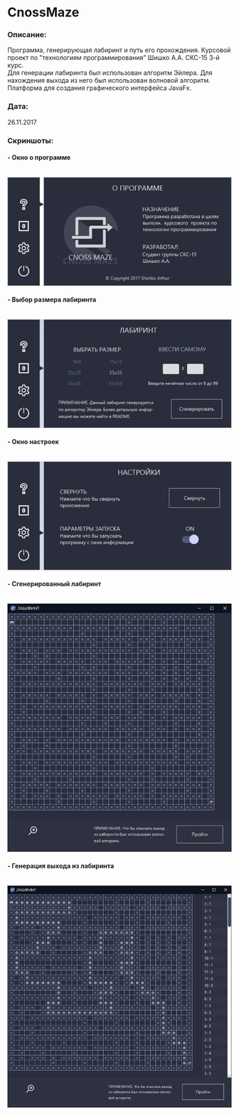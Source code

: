 # CnossMaze
### Описание:
Программа, генерирующая лабиринт и путь его прохождения. Курсовой проект по "технологиям программирования" Шишко А.А. СКС-15 3-й курс.<br>
Для генерации лабиринта был использован алгоритм Эйлера. Для нахождения выхода из него был использован волновой алгоритм. Платформа для создания графического интерфейса JavaFx.<br>
### Дата: <br> 
26.11.2017 <br>
### Скриншоты: <br>
#### - Окно о программе <br><br>
![about](screenshots/about.jpg) <br>
#### - Выбор размера лабиринта <br><br>
![about](screenshots/enter.jpg) <br>
#### - Окно настроек <br><br>
![about](screenshots/setting.jpg) <br>
#### - Сгенерированный лабиринт <br><br>
![about](screenshots/generation0.jpg) <br>
#### - Генерация выхода из лабиринта <br><br>
![about](screenshots/generation1.jpg) <br>
